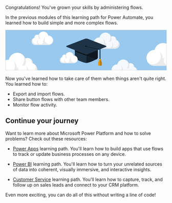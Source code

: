 Congratulations! You've grown your skills by administering flows.

In the previous modules of this learning path for Power Automate, you learned how to
build simple and more complex flows.

![Congratulations! Graduation cap among puffy clouds in a blue sky.](../media/6-heading.png)

Now you've learned how to take care of them when things aren't quite right. You learned how to:

- Export and import flows.
- Share button flows with other team members.
- Monitor flow activity.

## Continue your journey

Want to learn more about Microsoft Power Platform and how to solve problems? Check out these resources:

- [Power Apps](/learn/paths/create-powerapps/?azure-portal=true) learning path. You'll learn how to build apps that use flows to track or update business processes on any device.

- [Power BI](/learn/modules/get-started-with-power-bi/?azure-portal=true) learning path.  You'll learn how to turn your unrelated sources of data into coherent, visually immersive, and interactive insights.

- [Customer Service](/learn/modules/get-started-with-dynamics-365-for-customer-service/?azure-portal=true) learning path.  You'll learn how to capture, track, and follow up on sales leads and connect to your CRM platform.

Even more exciting, you can do all of this without writing a line of code!

